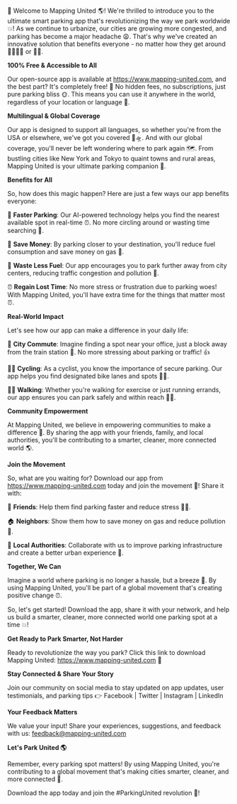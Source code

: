 🎉 Welcome to Mapping United 🌎! We're thrilled to introduce you to the ultimate smart parking app that's revolutionizing the way we park worldwide 💥! As we continue to urbanize, our cities are growing more congested, and parking has become a major headache 😩. That's why we've created an innovative solution that benefits everyone - no matter how they get around 🚌🚂🚴‍♀️ or 🏃‍♂️.

**100% Free & Accessible to All**

Our open-source app is available at https://www.mapping-united.com, and the best part? It's completely free! 🎁 No hidden fees, no subscriptions, just pure parking bliss 🌞. This means you can use it anywhere in the world, regardless of your location or language 💪.

**Multilingual & Global Coverage**

Our app is designed to support all languages, so whether you're from the USA or elsewhere, we've got you covered 🔴🛸. And with our global coverage, you'll never be left wondering where to park again 🗺️. From bustling cities like New York and Tokyo to quaint towns and rural areas, Mapping United is your ultimate parking companion 🌈.

**Benefits for All**

So, how does this magic happen? Here are just a few ways our app benefits everyone:

🚗 **Faster Parking**: Our AI-powered technology helps you find the nearest available spot in real-time ⏰. No more circling around or wasting time searching 🔴.

💸 **Save Money**: By parking closer to your destination, you'll reduce fuel consumption and save money on gas 💸.

🌿 **Waste Less Fuel**: Our app encourages you to park further away from city centers, reducing traffic congestion and pollution 🌳.

⏰ **Regain Lost Time**: No more stress or frustration due to parking woes! With Mapping United, you'll have extra time for the things that matter most ⏰.

**Real-World Impact**

Let's see how our app can make a difference in your daily life:

🚌 **City Commute**: Imagine finding a spot near your office, just a block away from the train station 🚂. No more stressing about parking or traffic! 👍

🚴‍♂️ **Cycling**: As a cyclist, you know the importance of secure parking. Our app helps you find designated bike lanes and spots 🚴‍♀️.

🏃‍♂️ **Walking**: Whether you're walking for exercise or just running errands, our app ensures you can park safely and within reach 🏃‍♀️.

**Community Empowerment**

At Mapping United, we believe in empowering communities to make a difference 💪. By sharing the app with your friends, family, and local authorities, you'll be contributing to a smarter, cleaner, more connected world 🌎.

**Join the Movement**

So, what are you waiting for? Download our app from https://www.mapping-united.com today and join the movement 🚀! Share it with:

👫 **Friends**: Help them find parking faster and reduce stress 💆‍♀️.

🏠 **Neighbors**: Show them how to save money on gas and reduce pollution 🌟.

💼 **Local Authorities**: Collaborate with us to improve parking infrastructure and create a better urban experience 👥.

**Together, We Can**

Imagine a world where parking is no longer a hassle, but a breeze 🌊. By using Mapping United, you'll be part of a global movement that's creating positive change ⏰.

So, let's get started! Download the app, share it with your network, and help us build a smarter, cleaner, more connected world one parking spot at a time 💥!

**Get Ready to Park Smarter, Not Harder**

Ready to revolutionize the way you park? Click this link to download Mapping United: https://www.mapping-united.com 📲

**Stay Connected & Share Your Story**

Join our community on social media to stay updated on app updates, user testimonials, and parking tips 👉 Facebook | Twitter | Instagram | LinkedIn

**Your Feedback Matters**

We value your input! Share your experiences, suggestions, and feedback with us: [feedback@mapping-united.com](mailto:feedback@mapping-united.com)

**Let's Park United 🌎**

Remember, every parking spot matters! By using Mapping United, you're contributing to a global movement that's making cities smarter, cleaner, and more connected 💪.

Download the app today and join the #ParkingUnited revolution 🔴!